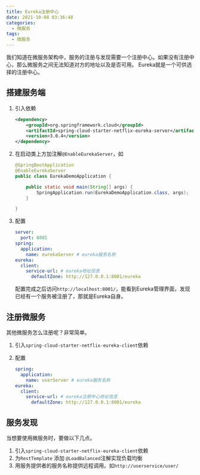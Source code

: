 ```yaml
---
title: Eureka注册中心
date: 2021-10-08 03:36:48
categories:
  - 微服务
tags:
  - 微服务
---
```


我们知道在微服务架构中，服务的注册与发现需要一个注册中心。如果没有注册中心，那么微服务之间无法知道对方的地址以及是否可用。 Eureka就是一个可供选择的注册中心。

<!--more-->

## 搭建服务端

1. 引入依赖

    ```xml
    <dependency>
        <groupId>org.springframework.cloud</groupId>
        <artifactId>spring-cloud-starter-netflix-eureka-server</artifactId>
        <version>3.0.4</version>
    </dependency>
    ```

2. 在启动类上方加注解`@EnableEurekaServer`，如

    ```java
    @SpringBootApplication
    @EnableEurekaServer
    public class EurekaDemoApplication {
    
        public static void main(String[] args) {
            SpringApplication.run(EurekaDemoApplication.class, args);
        }
    
    }
    ```

3. 配置

    ```yaml
    server:
      port: 8001
    spring:
      application:
        name: eurekaServer # eureka服务名称
    eureka:
      client:
        service-url: # eureka地址信息
          defaultZone: http://127.0.0.1:8001/eureka
    ```

    配置完成之后访问`http://localhost:8001/`，能看到Eureka管理界面，发现已经有一个服务被注册了，那就是Eureka自身。

## 注册微服务

其他微服务怎么注册呢？非常简单。

1. 引入`spring-cloud-starter-netflix-eureka-client`依赖
2. 配置

    ```yaml
    spring:
      application:
        name: userServer # eureka服务名称
    eureka:
      client:
        service-url: # eureka注册中心地址信息
          defaultZone: http://127.0.0.1:8001/eureka
    ```

## 服务发现

当想要使用微服务时，要做以下几点。

1. 引入`spring-cloud-starter-netflix-eureka-client`依赖
2. 为`RestTemplate` 添加 `@LoadBalanced`注解实现负载均衡
3. 用服务提供者的服务名称提供远程调用。如`http://userservice/user/`

